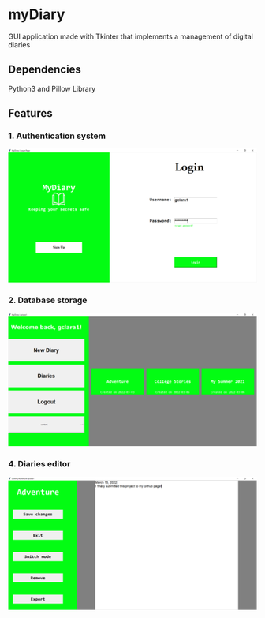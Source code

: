 # myDiary
GUI application made with Tkinter that implements a management of digital diaries
## Dependencies
Python3 and Pillow Library
## Features
### 1. Authentication system
![](screenshots/login.PNG)
### 2. Database storage
![](screenshots/menu.PNG)
### 4. Diaries editor
![](screenshots/diary_editor.PNG)


